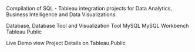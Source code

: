 Compilation of SQL - Tableau integration projects for Data Analytics, Business Intelligence and Data Visualizations.

Database, Database Tool and Visualization Tool
MySQL
MySQL Workbench
Tableau Public

Live Demo
view Project Details on Tableau Public
